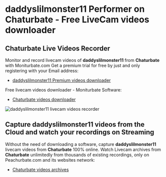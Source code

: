 # daddyslilmonster11 Performer on Chaturbate - Free LiveCam videos downloader

## Chaturbate Live Videos Recorder

Monitor and record livecam videos of **daddyslilmonster11** from **Chaturbate** with Moniturbate.com
Get a premium trial for free by just and only registering with your Email address:
* [daddyslilmonster11 Premium videos downloader](https://moniturbate.com/request-demo-licence-key.html)

Free livecam videos downloader - Moniturbate Software:
* [Chaturbate videos downloader](https://moniturbate.com/moniturbate-download-software.html)

![daddyslilmonster11 livecam videos recorder](https://peachurnet.com/templates/moniturbate-software.png)


## Capture daddyslilmonster11 videos from the Cloud and watch your recordings on Streaming

Without the need of downloading a software, capture **daddyslilmonster11** livecam videos from **Chaturbate** 100% online.
Watch Livecam archives from **Chaturbate** unlimitedly from thousands of existing recordings, only on Peachurbate.com and its websites network:
* [Chaturbate videos archives](https://peachurnet.com/)